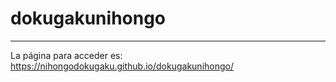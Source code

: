 
# dokugakunihongo
---
La página para acceder es: https://nihongodokugaku.github.io/dokugakunihongo/
